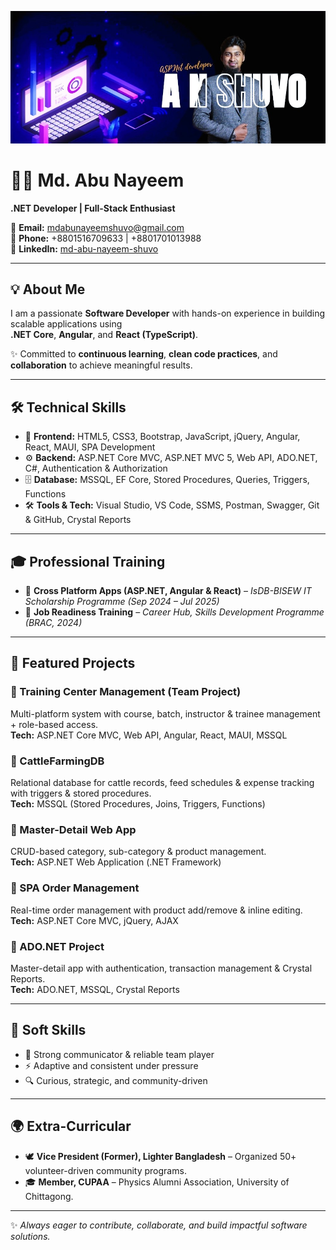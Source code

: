 ![Cover Image](https://github.com/A-N-Shuvo/Portfolio/blob/main/FirstPortfolioPhoto.jpg?raw=true)

# 👨‍💻 Md. Abu Nayeem  
**.NET Developer | Full-Stack Enthusiast**  

📧 **Email:** mdabunayeemshuvo@gmail.com  
📱 **Phone:** +8801516709633 | +8801701013988  
🔗 **LinkedIn:** [md-abu-nayeem-shuvo](https://www.linkedin.com/in/md-abu-nayeem-shuvo)  

---

## 💡 About Me  
I am a passionate **Software Developer** with hands-on experience in building scalable applications using  
**.NET Core**, **Angular**, and **React (TypeScript)**.  

✨ Committed to **continuous learning**, **clean code practices**, and **collaboration** to achieve meaningful results.  

---

## 🛠️ Technical Skills  

- 🎨 **Frontend:** HTML5, CSS3, Bootstrap, JavaScript, jQuery, Angular, React, MAUI, SPA Development  
- ⚙️ **Backend:** ASP.NET Core MVC, ASP.NET MVC 5, Web API, ADO.NET, C#, Authentication & Authorization  
- 🗄️ **Database:** MSSQL, EF Core, Stored Procedures, Queries, Triggers, Functions  
- 🛠️ **Tools & Tech:** Visual Studio, VS Code, SSMS, Postman, Swagger, Git & GitHub, Crystal Reports  

---

## 🎓 Professional Training  

- 📘 **Cross Platform Apps (ASP.NET, Angular & React)** – *IsDB-BISEW IT Scholarship Programme (Sep 2024 – Jul 2025)*  
- 🎯 **Job Readiness Training** – *Career Hub, Skills Development Programme (BRAC, 2024)*  

---

## 📂 Featured Projects  

### 🔹 Training Center Management (Team Project)  
Multi-platform system with course, batch, instructor & trainee management + role-based access.  
**Tech:** ASP.NET Core MVC, Web API, Angular, React, MAUI, MSSQL  

### 🔹 CattleFarmingDB  
Relational database for cattle records, feed schedules & expense tracking with triggers & stored procedures.  
**Tech:** MSSQL (Stored Procedures, Joins, Triggers, Functions)  

### 🔹 Master-Detail Web App  
CRUD-based category, sub-category & product management.  
**Tech:** ASP.NET Web Application (.NET Framework)  

### 🔹 SPA Order Management  
Real-time order management with product add/remove & inline editing.  
**Tech:** ASP.NET Core MVC, jQuery, AJAX  

### 🔹 ADO.NET Project  
Master-detail app with authentication, transaction management & Crystal Reports.  
**Tech:** ADO.NET, MSSQL, Crystal Reports  

---

## 🤝 Soft Skills  

- 💬 Strong communicator & reliable team player  
- ⚡ Adaptive and consistent under pressure  
- 🔍 Curious, strategic, and community-driven  

---

## 🌍 Extra-Curricular  

- 🕊️ **Vice President (Former), Lighter Bangladesh** – Organized 50+ volunteer-driven community programs.  
- 🎓 **Member, CUPAA** – Physics Alumni Association, University of Chittagong.  

---

✨ *Always eager to contribute, collaborate, and build impactful software solutions.*  
